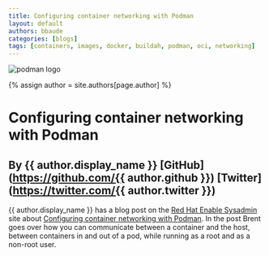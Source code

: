 ```yaml
---
title: Configuring container networking with Podman  
layout: default
authors: bbaude
categories: [blogs]
tags: [containers, images, docker, buildah, podman, oci, networking]
---
```

![podman logo](https://podman.io/images/podman.svg)

{% assign author = site.authors[page.author] %}

# Configuring container networking with Podman 
## By {{ author.display_name }} [GitHub](https://github.com/{{ author.github }}) [Twitter](https://twitter.com/{{ author.twitter }})

{{ author.display_name }} has a blog post on the [Red Hat Enable Sysadmin](https://www.redhat.com/sysadmin/) site about [Configuring container networking with Podman](https://www.redhat.com/sysadmin/container-networking-podman).  In the post Brent goes over how you can communicate between a container and the host, between containers in and out of a pod, while running as a root and as a non-root user.

